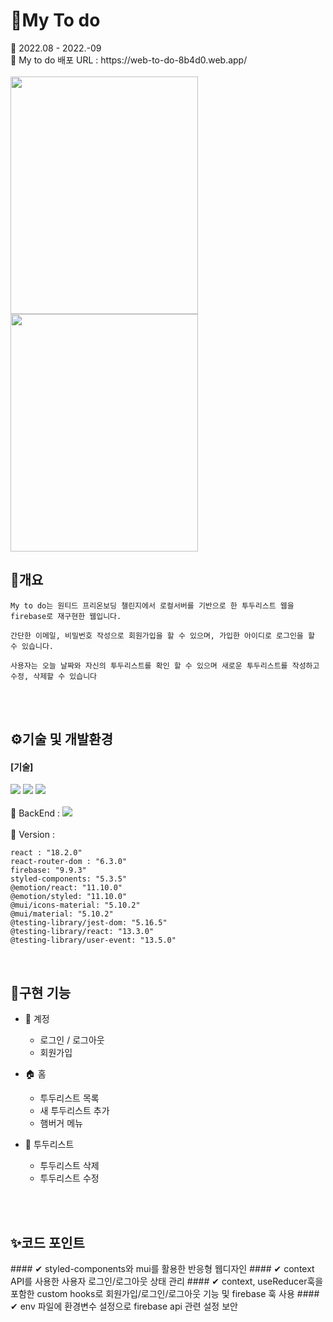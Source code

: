 <h1>💙My To do</h1>
📌 2022.08 - 2022.-09
<br>
📌 My to do 배포 URL : https://web-to-do-8b4d0.web.app/
<br>
<br>
<div>
<img src="https://media.discordapp.net/attachments/698529846565011531/1034801128283582575/unknown.png" width="300px" height="380px">
<img src="https://media.discordapp.net/attachments/698529846565011531/1034801419485708358/unknown.png" width="300px" height="380px">
</div>

<h2>📄개요</h2>

```
My to do는 원티드 프리온보딩 챌린지에서 로컬서버를 기반으로 한 투두리스트 웹을 firebase로 재구현한 웹입니다.

간단한 이메일, 비밀번호 작성으로 회원가입을 할 수 있으며, 가입한 아이디로 로그인을 할 수 있습니다.

사용자는 오늘 날짜와 자신의 투두리스트를 확인 할 수 있으며 새로운 투두리스트를 작성하고 수정, 삭제할 수 있습니다

```

</br>
<br>
<h2>⚙기술 및 개발환경</h2>

#### [기술]

<div align=left>
<img src="https://img.shields.io/badge/React-61DAFB?style=for-the-badge&logo=React&logoColor=black">
<img src="https://img.shields.io/badge/styled components-%23DB7893?style=for-the-badge&logo=styled-components&logoColor=white">
<img src="https://img.shields.io/badge/mui-%23007FFF?style=for-the-badge&logo=mui&logoColor=white">
</div>
</br>
<div>📌 BackEnd : <img src="https://img.shields.io/badge/Firebase-FFCA28?style=for-the-badge&logo=Firebase&logoColor=black"></div>
<br/>
📌 Version :

```
react : "18.2.0"
react-router-dom : "6.3.0"
firebase: "9.9.3"
styled-components: "5.3.5"
@emotion/react: "11.10.0"
@emotion/styled: "11.10.0"
@mui/icons-material: "5.10.2"
@mui/material: "5.10.2"
@testing-library/jest-dom: "5.16.5"
@testing-library/react: "13.3.0"
@testing-library/user-event: "13.5.0"
```

<br>
<h2>🎨구현 기능</h2>

- 🔐 계정

  - 로그인 / 로그아웃
  - 회원가입

- 🏠 홈

  - 투두리스트 목록
  - 새 투두리스트 추가
  - 햄버거 메뉴

- 📄 투두리스트
  - 투두리스트 삭제
  - 투두리스트 수정

</br>
<br>
<h2>✨코드 포인트</h2>
#### ✔ styled-components와 mui를 활용한 반응형 웹디자인
#### ✔ context API를 사용한 사용자 로그인/로그아웃 상태 관리
#### ✔ context, useReducer훅을 포함한 custom hooks로 회원가입/로그인/로그아웃 기능 및 firebase 훅 사용
#### ✔ env 파일에 환경변수 설정으로 firebase api 관련 설정 보안

